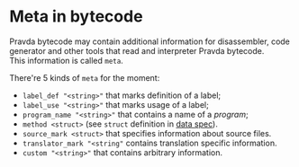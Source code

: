 # Meta in bytecode

Pravda bytecode may contain additional information for disassembler, code generator and other tools that read and interpreter Pravda bytecode.  
This information is called `meta`. 

There're 5 kinds of `meta` for the moment:
- `label_def "<string>"` that marks definition of a label;
- `label_use "<string>"` that marks usage of a label;
- `program_name "<string>"` that contains a name of a _program_;
- `method <struct>` (see `struct` definition in [data spec](data.md)).
- `source_mark <struct>` that specifies information about source files.
- `translator_mark "<string"` contains translation specific information.
- `custom "<string>"` that contains arbitrary information. 